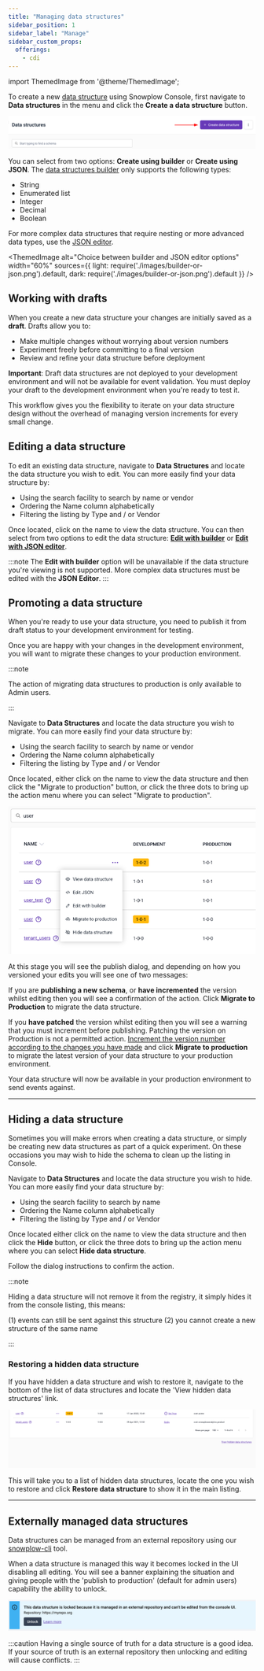 ```yaml
---
title: "Managing data structures"
sidebar_position: 1
sidebar_label: "Manage"
sidebar_custom_props:
  offerings:
    - cdi
---
```


import ThemedImage from '@theme/ThemedImage';

To create a new [data structure](/docs/fundamentals/schemas/index.md) using Snowplow Console, first navigate to **Data structures** in the menu and click the **Create a data structure** button.

![](images/image-1.png)

You can select from two options: **Create using builder** or **Create using JSON**. The [data structures builder](/docs/data-product-studio/data-structures/manage/builder/index.md) only supports the following types:

- String
- Enumerated list
- Integer
- Decimal
- Boolean

For more complex data structures that require nesting or more advanced data types, use the [JSON editor](/docs/data-product-studio/data-structures/manage/json-editor/index.md).

<ThemedImage
  alt="Choice between builder and JSON editor options"
  width="60%"
  sources={{
    light: require('./images/builder-or-json.png').default,
    dark: require('./images/builder-or-json.png').default
  }}
/>

## Working with drafts

When you create a new data structure your changes are initially saved as a **draft**. Drafts allow you to:

- Make multiple changes without worrying about version numbers
- Experiment freely before committing to a final version
- Review and refine your data structure before deployment

**Important**: Draft data structures are not deployed to your development environment and will not be available for event validation. You must deploy your draft to the development environment when you're ready to test it.

This workflow gives you the flexibility to iterate on your data structure design without the overhead of managing version increments for every small change.

## Editing a data structure

To edit an existing data structure, navigate to **Data Structures** and locate the data structure you wish to edit. You can more easily find your data structure by:

- Using the search facility to search by name or vendor
- Ordering the Name column alphabetically
- Filtering the listing by Type and / or Vendor

Once located, click on the name to view the data structure. You can then select from two options to edit the data structure: [**Edit with builder**](./builder/index.md#editing-a-data-structure-with-the-data-structures-builder) or [**Edit with JSON editor**](./json-editor/index.md#editing-a-data-structure-with-the-json-editor).

:::note
The **Edit with builder** option will be unavailable if the data structure you're viewing is not supported. More complex data structures must be edited with the **JSON Editor**.
:::

## Promoting a data structure

When you're ready to use your data structure, you need to publish it from draft status to your development environment for testing.

Once you are happy with your changes in the development environment, you will want to migrate these changes to your production environment.

:::note

The action of migrating data structures to production is only available to Admin users.

:::

Navigate to **Data Structures** and locate the data structure you wish to migrate. You can more easily find your data structure by:

- Using the search facility to search by name or vendor
- Ordering the Name column alphabetically
- Filtering the listing by Type and / or Vendor

Once located, either click on the name to view the data structure and then click the "Migrate to production" button, or click the three dots to bring up the action menu where you can select "Migrate to production".

![](images/image-8.png)

At this stage you will see the publish dialog, and depending on how you versioned your edits you will see one of two messages:

If you are **publishing a new schema**, or **have incremented** the version whilst editing then you will see a confirmation of the action. Click **Migrate to Production** to migrate the data structure.

If you **have patched** the version whilst editing then you will see a warning that you must increment before publishing. Patching the version on Production is not a permitted action. [Increment the version number according to the changes you have made](/docs/data-product-studio/data-structures/version-amend/index.md) and click **Migrate to production** to migrate the latest version of your data structure to your production environment.

Your data structure will now be available in your production environment to send events against.

* * *

## Hiding a data structure

Sometimes you will make errors when creating a data structure, or simply be creating new data structures as part of a quick experiment. On these occasions you may wish to hide the schema to clean up the listing in Console.

Navigate to **Data Structures** and locate the data structure you wish to hide. You can more easily find your data structure by:

- Using the search facility to search by name
- Ordering the Name column alphabetically
- Filtering the listing by Type and / or Vendor

Once located either click on the name to view the data structure and then click the **Hide** button, or click the three dots to bring up the action menu where you can select **Hide data structure**.

Follow the dialog instructions to confirm the action.

:::note

Hiding a data structure will not remove it from the registry, it simply hides it from the console listing, this means:

(1) events can still be sent against this structure
(2) you cannot create a new structure of the same name

:::

### Restoring a hidden data structure

If you have hidden a data structure and wish to restore it, navigate to the bottom of the list of data structures and locate the 'View hidden data structures' link.

![](images/image-9.png)

This will take you to a list of hidden data structures, locate the one you wish to restore and click **Restore data structure** to show it in the main listing.

* * *

## Externally managed data structures

Data structures can be managed from an external repository using our [snowplow-cli](/docs/data-product-studio/data-structures/manage/cli/index.md) tool.

When a data structure is managed this way it becomes locked in the UI disabling all editing. You will see a banner explaining the situation and giving people with the 'publish to production' (default for admin users) capability the ability to unlock.

![](images/locked-ds.png)

:::caution
Having a single source of truth for a data structure is a good idea. If your source of truth is an external repository then unlocking and editing will cause conflicts.
:::

